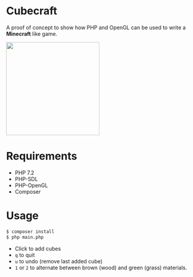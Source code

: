 
Cubecraft
=========

A proof of concept to show how PHP and OpenGL can be used to write a **Minecraft** like game.

[<img src="cubecraft-screen-recording.gif" width="250" />](cubecraft-screen-recording.gif)

Requirements
============

* PHP 7.2
* PHP-SDL
* PHP-OpenGL
* Composer

Usage
=====

```bash
$ composer install
$ php main.php
```

- Click to add cubes
- `q` to quit
- `u` to undo (remove last added cube)
- `1` or `2` to alternate between brown (wood) and green (grass) materials.

